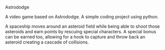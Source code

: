 Astrododge

A video game based on Astrododge.
A simple coding project using python.

A spaceship moves around an asteroid field while being able to shoot those asteroids and earn points by rescuing special characters. A special bonus can be earned too, allowing for a hook to capture and throw back an asteroid creating a cascade of collisions.